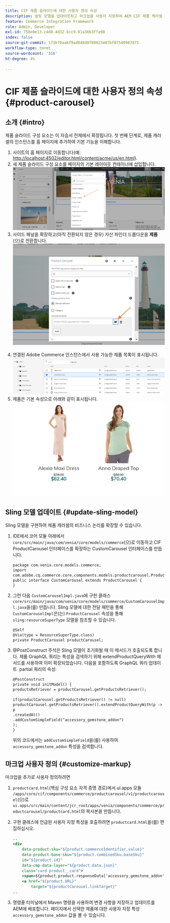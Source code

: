 ```yaml
---
title: CIF 제품 슬라이드에 대한 사용자 정의 속성
description: 슬링 모델을 업데이트하고 마크업을 사용자 지정하여 AEM CIF 제품 캐러셀 구성 요소를 확장하는 방법을 알아봅니다.
feature: Commerce Integration Framework
role: Admin, Developer
exl-id: 758e0e13-c4d8-4d32-bcc9-91a36b3ffa98
index: false
source-git-commit: 173b70aa6f9ad848d0f80923407bf07540987071
workflow-type: tm+mt
source-wordcount: '316'
ht-degree: 4%

---
```


# CIF 제품 슬라이드에 대한 사용자 정의 속성 {#product-carousel}

## 소개 {#intro}

제품 슬라이드 구성 요소는 이 자습서 전체에서 확장됩니다. 첫 번째 단계로, 제품 캐러셀의 인스턴스를 홈 페이지에 추가하여 기본 기능을 이해합니다.

1. 사이트의 홈 페이지로 이동합니다(예: [http://localhost:4502/editor.html/content/acme/us/en.html](http://localhost:4502/editor.html/content/acme/us/en.html)).
1. 새 제품 슬라이드 구성 요소를 페이지의 기본 레이아웃 컨테이너에 삽입합니다.
   ![제품 회전 메뉴 구성 요소](/help/commerce-cloud/assets/product-carousel-component.png)
1. 사이드 패널을 확장하고(아직 전환되지 않은 경우) 자산 파인더 드롭다운을 **제품**(으)로 전환합니다.
     ![회전 메뉴 제품](/help/commerce-cloud/assets/carousel-products.png)    
1. 연결된 Adobe Commerce 인스턴스에서 사용 가능한 제품 목록이 표시됩니다.
   ![연결된 인스턴스](/help/commerce-cloud/assets/connected-instance.png)
1. 제품은 기본 속성으로 아래와 같이 표시됩니다.
   ![속성이 표시된 제품](/help/commerce-cloud/assets/discount.png)

## Sling 모델 업데이트 {#update-sling-model}

Sling 모델을 구현하여 제품 캐러셀의 비즈니스 논리를 확장할 수 있습니다.

1. IDE에서 코어 모듈 아래에서 `core/src/main/java/com/venia/core/models/commerce`(으)로 이동하고 CIF ProductCarousel 인터페이스를 확장하는 CustomCarousel 인터페이스를 만듭니다.

   ```
   package com.venia.core.models.commerce;
   import com.adobe.cq.commerce.core.components.models.productcarousel.ProductCarousel;
   public interface CustomCarousel extends ProductCarousel {
   }
   ```
1. 그런 다음 `CustomCarouselImpl.java`에 구현 클래스 `core/src/main/java/com/venia/core/models/commerce/CustomCarouselImpl.java`을(를) 만듭니다.
Sling 모델에 대한 전달 패턴을 통해 `CustomCarouselImpl`은(는) `ProductCarousel` 속성을 통해 `sling:resourceSuperType` 모델을 참조할 수 있습니다.

   ```
   @Self
   @Via(type = ResourceSuperType.class)
   private ProductCarousel productCarousel;
   ```

1. @PostConstruct 주석은 Sling 모델이 초기화될 때 이 메서드가 호출되도록 합니다. 제품 GraphQL 쿼리는 특성을 검색하기 위해 extendProductQueryWith 메서드를 사용하여 이미 확장되었습니다. 다음을 포함하도록 GraphQL 쿼리 업데이트  partial 쿼리의 속성:

   ```
   @PostConstruct
   private void initModel() {
   productsRetriever = productCarousel.getProductsRetriever();
   
   if(productCarousel.getProductsRetriever() != null)
   productCarousel.getProductsRetriever().extendProductQueryWith(p -> p
   .createdAt()
   .addCustomSimpleField("accessory_gemstone_addon")
   );
   }
   ```

   위의 코드에서는 `addCustomSimpleField`을(를) 사용하여 `accessory_gemstone_addon` 특성을 검색합니다.

## 마크업 사용자 정의 {#customize-markup}

마크업을 추가로 사용자 정의하려면

1. `productcard.html`(핵심 구성 요소 자격 증명 경로)에서 ui.apps 모듈 `/apps/core/cif/components/commerce/productcarousel/v1/productcarousel`(으)로 `ui.apps/src/main/content/jcr_root/apps/venia/components/commerce/productcarousel/productcard.html`의 복사본을 만듭니다.

1. 구현 클래스에 언급된 사용자 지정 특성을 호출하려면 `productcard.html`을(를) 편집하십시오.

   ```xml
   ..
   <div
       data-product-sku="${product.commerceIdentifier.value}"
       data-product-base-sku="${product.combinedSku.baseSku}"
       id="${product.id}"
       data-cmp-data-layer="${product.data.json}"
       class="card product__card">
       <span>${product.product.responseData['accessory_gemstone_addon']}</span>
       <a href="${product.URL}"
           target="${productCarousel.linkTarget}"
   ..
   ```

1. 명령줄 터미널에서 Maven 명령을 사용하여 변경 사항을 저장하고 업데이트를 AEM에 배포합니다. 페이지에서 선택한 제품에 대한 사용자 지정 특성 `accessory_gemstone_addon` 값을 볼 수 있습니다.
